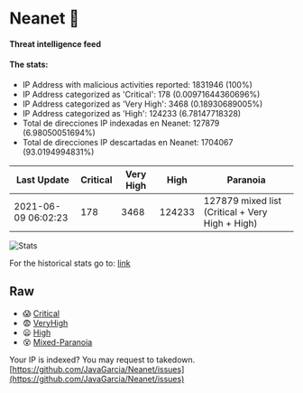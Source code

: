 # Neanet :hocho:
#### Threat intelligence feed
#### The stats:

- IP Address with malicious activities reported: 1831946 (100%)
- IP Address categorized as 'Critical':  178 (0.00971644360696%)
- IP Address categorized as 'Very High':  3468 (0.18930689005%)
- IP Address categorized as 'High':  124233 (6.78147718328)
- Total de direcciones IP indexadas en Neanet:  127879 (6.98050051694%)
- Total de direcciones IP descartadas en Neanet:  1704067 (93.0194994831%)

| Last Update | Critical | Very High | High | Paranoia |
| --- | --- | --- | --- | --- |
| 2021-06-09 06:02:23 | 178 | 3468 | 124233 | 127879 mixed list (Critical + Very High + High)|

![Stats](https://docs.google.com/spreadsheets/d/e/2PACX-1vSnaNMIXVabIpDJjufMlzH7poXnshF3mgd8Is1g9ytUEzVsP5my4Trn8f-xkoLLQ38xpL3HtmUexLo6/pubchart?oid=501124687&format=image)

For the historical stats go to: [link](/stats.csv)
## Raw
- :scream: [Critical](https://raw.githubusercontent.com/JavaGarcia/Neanet/master/blacklists/neanet_critical.txt)
- :fearful: [VeryHigh](https://raw.githubusercontent.com/JavaGarcia/Neanet/master/blacklists/neanet_veryHigh.txtt)
- :frowning: [High](https://raw.githubusercontent.com/JavaGarcia/Neanet/master/blacklists/neanet_high.txt)
- :dizzy_face: [Mixed-Paranoia](https://raw.githubusercontent.com/JavaGarcia/Neanet/master/blacklists/neanet_all.txt)


Your IP is indexed? You may request to takedown. [https://github.com/JavaGarcia/Neanet/issues](https://github.com/JavaGarcia/Neanet/issues)






































































































































































































































































































































































































































































































































































































































































































































































































































































































































































































































































































































































































































































































































































































































































































































































































































































































































































































































































































































































































































































































































































































































































































































































































































































































































































































































































































































































































































































































































































































































































































































































































































































































































































































































































































































































































































































































































































































































































































































































































































































































































































































































































































































































































































































































































































































































































































































































































































































































































































































































































































































































































































































































































































































































































































































































































































































































































































































































































































































































































































































































































































































































































































































































































































































































































































































































































































































































































































































































































































































































































































